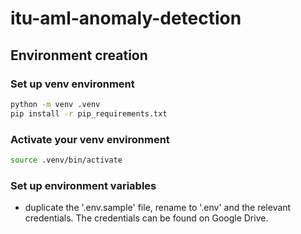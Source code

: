 # itu-aml-anomaly-detection

## Environment creation

### Set up venv environment
```bash
python -m venv .venv
pip install -r pip_requirements.txt
```

### Activate your venv environment
```bash
source .venv/bin/activate
```

### Set up environment variables
* duplicate the '.env.sample' file, rename to '.env' and the relevant credentials. The credentials can be found on Google Drive. 